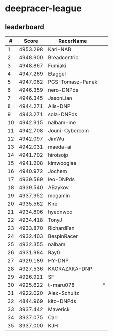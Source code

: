 # deepracer-league

## leaderboard

<!-- leaderboard -->
| # | Score | RacerName |   |
| - | ----- | --------- | - |
| 1 | 4953.298 | Karl-NAB | |
| 2 | 4948.900 | Breadcentric | |
| 3 | 4948.867 | Fumiaki | |
| 4 | 4947.269 | Etaggel | |
| 5 | 4947.062 | PGS-Tomasz-Panek | |
| 6 | 4946.359 | nero-DNPds | |
| 7 | 4946.345 | JasonLian | |
| 8 | 4944.271 | Aiis-DNP | |
| 9 | 4943.271 | sola-DNPds | |
| 10 | 4942.915 | nalbam-me | |
| 11 | 4942.708 | Jouni-Cybercom | |
| 12 | 4942.097 | JimWu | |
| 13 | 4942.031 | maeda-ai | |
| 14 | 4941.702 | hiroisojp | |
| 15 | 4941.208 | kimwooglae | |
| 16 | 4940.972 | Jochem | |
| 17 | 4939.589 | leo-DNPds | |
| 18 | 4939.540 | ABaykov | |
| 19 | 4937.952 | mogamin | |
| 20 | 4935.562 | Kire | |
| 21 | 4934.806 | hyeonwoo | |
| 22 | 4934.418 | TonyJ | |
| 23 | 4933.870 | RichardFan | |
| 24 | 4932.403 | BespinRacer | |
| 25 | 4932.355 | nalbam | |
| 26 | 4931.984 | RayG | |
| 27 | 4929.189 | HY-DNP | |
| 28 | 4927.536 | KAGRAZAKA-DNP | |
| 29 | 4926.921 | SF | |
| 30 | 4925.622 | t-maru078 | * |
| 31 | 4922.020 | Alex-Schultz | |
| 32 | 4844.969 | kito-DNPds | |
| 33 | 3937.442 | Maverick | |
| 34 | 3937.075 | Carl | |
| 35 | 3937.000 | KJH | |
